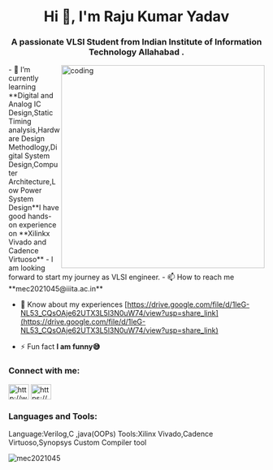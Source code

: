 <h1 align="center">Hi 👋, I'm Raju Kumar Yadav</h1>
<h3 align="center">A passionate VLSI Student from Indian Institute of Information Technology Allahabad .</h3>
<img align="right"alt="coding"width="400"src="![image](https://github.com/mec2021045/Raju-Kumar-Yadav/assets/115482179/5a30fef6-6b8f-454f-8f13-4474d92a1307)
">
- 🌱 I’m currently learning **Digital and Analog IC Design,Static Timing analysis,Hardware Design Methodlogy,Digital System Design,Computer Architecture,Low Power System Design**I have good hands-on experience on **Xilinkx Vivado and Cadence Virtuoso**
- I am looking forward to start my journey as VLSI engineer.
- 📫 How to reach me **mec2021045@iiita.ac.in**

- 📄 Know about my experiences [https://drive.google.com/file/d/1leG-NL53_CQsOAje62UTX3L5l3N0uW74/view?usp=share_link](https://drive.google.com/file/d/1leG-NL53_CQsOAje62UTX3L5l3N0uW74/view?usp=share_link)

- ⚡ Fun fact **I am funny😅**

<h3 align="left">Connect with me:</h3>
<p align="left">
<a href="https://linkedin.com/in/http://www.linkedin.com/in/raju45" target="blank"><img align="center" src="https://raw.githubusercontent.com/rahuldkjain/github-profile-readme-generator/master/src/images/icons/Social/linked-in-alt.svg" alt="http://www.linkedin.com/in/raju45" height="30" width="40" /></a>
<a href="https://www.youtube.com/c/https://www.youtube.com/@vlsi_project" target="blank"><img align="center" src="https://raw.githubusercontent.com/rahuldkjain/github-profile-readme-generator/master/src/images/icons/Social/youtube.svg" alt="https://www.youtube.com/@vlsi_project" height="30" width="40" /></a>
</p>

<h3 align="left">Languages and Tools:</h3>
Language:Verilog,C ,java(OOPs)
Tools:Xilinx Vivado,Cadence Virtuoso,Synopsys Custom Compiler tool

<p><img align="center" src="https://github-readme-stats.vercel.app/api/top-langs?username=mec2021045&show_icons=true&locale=en&layout=compact" alt="mec2021045" /></p>
